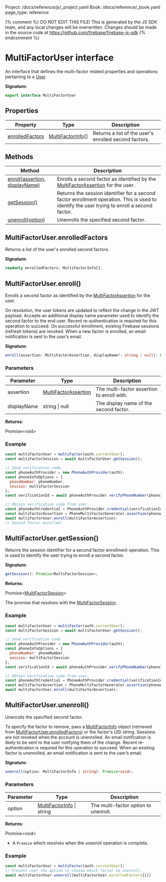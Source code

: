 Project: /docs/reference/js/_project.yaml
Book: /docs/reference/_book.yaml
page_type: reference

{% comment %}
DO NOT EDIT THIS FILE!
This is generated by the JS SDK team, and any local changes will be
overwritten. Changes should be made in the source code at
https://github.com/firebase/firebase-js-sdk
{% endcomment %}

# MultiFactorUser interface
An interface that defines the multi-factor related properties and operations pertaining to a [User](./auth.user.md#user_interface)<!-- -->.

<b>Signature:</b>

```typescript
export interface MultiFactorUser 
```

## Properties

|  Property | Type | Description |
|  --- | --- | --- |
|  [enrolledFactors](./auth.multifactoruser.md#multifactoruserenrolledfactors) | [MultiFactorInfo](./auth.multifactorinfo.md#multifactorinfo_interface)<!-- -->\[\] | Returns a list of the user's enrolled second factors. |

## Methods

|  Method | Description |
|  --- | --- |
|  [enroll(assertion, displayName)](./auth.multifactoruser.md#multifactoruserenroll) | Enrolls a second factor as identified by the [MultiFactorAssertion](./auth.multifactorassertion.md#multifactorassertion_interface) for the user. |
|  [getSession()](./auth.multifactoruser.md#multifactorusergetsession) | Returns the session identifier for a second factor enrollment operation. This is used to identify the user trying to enroll a second factor. |
|  [unenroll(option)](./auth.multifactoruser.md#multifactoruserunenroll) | Unenrolls the specified second factor. |

## MultiFactorUser.enrolledFactors

Returns a list of the user's enrolled second factors.

<b>Signature:</b>

```typescript
readonly enrolledFactors: MultiFactorInfo[];
```

## MultiFactorUser.enroll()

Enrolls a second factor as identified by the [MultiFactorAssertion](./auth.multifactorassertion.md#multifactorassertion_interface) for the user.

On resolution, the user tokens are updated to reflect the change in the JWT payload. Accepts an additional display name parameter used to identify the second factor to the end user. Recent re-authentication is required for this operation to succeed. On successful enrollment, existing Firebase sessions (refresh tokens) are revoked. When a new factor is enrolled, an email notification is sent to the user’s email.

<b>Signature:</b>

```typescript
enroll(assertion: MultiFactorAssertion, displayName?: string | null): Promise<void>;
```

### Parameters

|  Parameter | Type | Description |
|  --- | --- | --- |
|  assertion | [MultiFactorAssertion](./auth.multifactorassertion.md#multifactorassertion_interface) | The multi-factor assertion to enroll with. |
|  displayName | string \| null | The display name of the second factor. |

<b>Returns:</b>

Promise&lt;void&gt;

### Example


```javascript
const multiFactorUser = multiFactor(auth.currentUser);
const multiFactorSession = await multiFactorUser.getSession();

// Send verification code.
const phoneAuthProvider = new PhoneAuthProvider(auth);
const phoneInfoOptions = {
  phoneNumber: phoneNumber,
  session: multiFactorSession
};
const verificationId = await phoneAuthProvider.verifyPhoneNumber(phoneInfoOptions, appVerifier);

// Obtain verification code from user.
const phoneAuthCredential = PhoneAuthProvider.credential(verificationId, verificationCode);
const multiFactorAssertion = PhoneMultiFactorGenerator.assertion(phoneAuthCredential);
await multiFactorUser.enroll(multiFactorAssertion);
// Second factor enrolled.

```

## MultiFactorUser.getSession()

Returns the session identifier for a second factor enrollment operation. This is used to identify the user trying to enroll a second factor.

<b>Signature:</b>

```typescript
getSession(): Promise<MultiFactorSession>;
```
<b>Returns:</b>

Promise&lt;[MultiFactorSession](./auth.multifactorsession.md#multifactorsession_interface)<!-- -->&gt;

The promise that resolves with the [MultiFactorSession](./auth.multifactorsession.md#multifactorsession_interface)<!-- -->.

### Example


```javascript
const multiFactorUser = multiFactor(auth.currentUser);
const multiFactorSession = await multiFactorUser.getSession();

// Send verification code.
const phoneAuthProvider = new PhoneAuthProvider(auth);
const phoneInfoOptions = {
  phoneNumber: phoneNumber,
  session: multiFactorSession
};
const verificationId = await phoneAuthProvider.verifyPhoneNumber(phoneInfoOptions, appVerifier);

// Obtain verification code from user.
const phoneAuthCredential = PhoneAuthProvider.credential(verificationId, verificationCode);
const multiFactorAssertion = PhoneMultiFactorGenerator.assertion(phoneAuthCredential);
await multiFactorUser.enroll(multiFactorAssertion);

```

## MultiFactorUser.unenroll()

Unenrolls the specified second factor.

To specify the factor to remove, pass a [MultiFactorInfo](./auth.multifactorinfo.md#multifactorinfo_interface) object (retrieved from [MultiFactorUser.enrolledFactors](./auth.multifactoruser.md#multifactoruserenrolledfactors)<!-- -->) or the factor's UID string. Sessions are not revoked when the account is unenrolled. An email notification is likely to be sent to the user notifying them of the change. Recent re-authentication is required for this operation to succeed. When an existing factor is unenrolled, an email notification is sent to the user’s email.

<b>Signature:</b>

```typescript
unenroll(option: MultiFactorInfo | string): Promise<void>;
```

### Parameters

|  Parameter | Type | Description |
|  --- | --- | --- |
|  option | [MultiFactorInfo](./auth.multifactorinfo.md#multifactorinfo_interface) \| string | The multi-factor option to unenroll. |

<b>Returns:</b>

Promise&lt;void&gt;

- A `Promise` which resolves when the unenroll operation is complete.

### Example


```javascript
const multiFactorUser = multiFactor(auth.currentUser);
// Present user the option to choose which factor to unenroll.
await multiFactorUser.unenroll(multiFactorUser.enrolledFactors[i])

```

